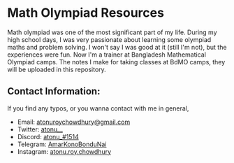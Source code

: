 # Math Olympiad Resources

Math olympiad was one of the most significant part of my life. During my high school days, I was very passionate about learning some olympiad maths and problem solving. I won't say I was good at it (still I'm not), but the experiences were fun. Now I'm a trainer at Bangladesh Mathematical Olympiad camps. The notes I make for taking classes at BdMO camps, they will be uploaded in this repository.

## Contact Information:
If you find any typos, or you wanna contact with me in general,
 - Email: [atonuroychowdhury@gmail.com](mailto:atonuroychowdhury@gmail.com)
 - Twitter: [atonu__](https://twitter.com/atonu__)
 - Discord: [atonu_#1514](https://discordapp.com/users/692066406384271451/)
 - Telegram: [AmarKonoBonduNai](https://t.me/AmarKonoBonduNai)
 - Instagram: [atonu.roy.chowdhury](https://instagram.com/atonu.roy.chowdhury)
